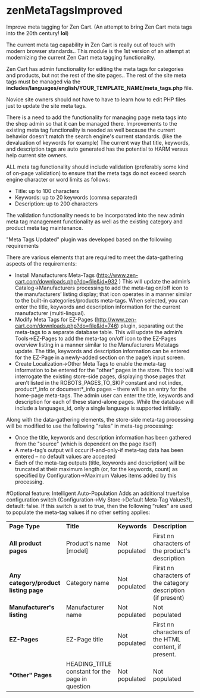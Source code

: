 # zenMetaTagsImproved

Improve meta tagging for Zen Cart. (An attempt to bring Zen Cart meta tags into the 20th century! **lol**)

The current meta tag capability in Zen Cart is really out of touch with modern browser standards.. This module is the 1st version of an attempt at modernizing the current Zen Cart meta tagging functionality. 

Zen Cart has admin functionality for editing the meta tags for categories and products, but not the rest of the site pages.. The rest of the site meta tags must be managed via the **includes/languages/english/YOUR_TEMPLATE_NAME/meta_tags.php** file. 

Novice site owners should not have to have to learn how to edit PHP files just to update the site meta tags. 

There is a need to add the functionality for managing page meta tags into the shop admin so that it can be managed there. Improvements to the existing meta tag functionality is needed as well because the current behavior doesn't match the search engine's current standards. (like the devaluation of keywords for example) The current way that title, keywords, and description tags are auto generated has the potential to HARM versus help current site owners.
 
ALL meta tag functionality should include validation (preferably some kind of on-page validation) to ensure that the meta tags do not exceed search engine character or word limits as follows:
- Title: up to 100 characters
- Keywords: up to 20 keywords (comma separated)
- Description: up to 200 characters

The validation functionality needs to be incorporated into the new admin meta tag management functionality as well as the existing category and product meta tag maintenance.

"Meta Tags Updated" plugin was developed based on the following requirements

There are various elements that are required to meet the data-gathering aspects of the requirements:
- Install Manufacturers Meta-Tags (http://www.zen-cart.com/downloads.php?do=file&id=932 ) This will update the admin’s Catalog->Manufacturers processing to add the meta-tag on/off icon to the manufacturers’ listing display; that icon operates in a manner similar to the built-in categories/products meta-tags. When selected, you can enter the title, keywords and description information for the current manufacturer (multi-lingual).
- Modify Meta Tags for EZ-Pages (http://www.zen-cart.com/downloads.php?do=file&id=746) plugin, separating out the meta-tags to a separate database table. This will update the admin’s Tools->EZ-Pages to add the meta-tag on/off icon to the EZ-Pages overview listing in a manner similar to the Manufacturers Metatags update. The title, keywords and description information can be entered for the EZ-Page in a newly-added section on the page’s input screen.
- Create Localization->Other Meta Tags to enable the meta-tag information to be entered for the "other" pages in the store.  This tool will interrogate the existing store-side pages, displaying those pages that aren’t listed in the ROBOTS_PAGES_TO_SKIP constant and not index, product*_info or document*_info pages – there will be an entry for the home-page meta-tags. The admin user can enter the title, keywords and description for each of these stand-alone pages. While the database will include a languages_id, only a single language is supported initially.

Along with the data-gathering elements, the store-side meta-tag processing will be modified to use the following "rules" in meta-tag processing:

- Once the title, keywords and description information has been gathered from the "source" (which is dependent on the page itself)
- A meta-tag’s output will occur if-and-only-if meta-tag data has been entered – no default values are accepted
- Each of the meta-tag outputs (title, keywords and description) will be truncated at their maximum length (or, for the keywords, count) as specified by Configuration->Maximum Values items added by this processing.

#Optional feature: Intelligent Auto-Population
Adds an additional true/false configuration switch (Configuration->My Store->Default Meta-Tag Values?), default: false. If this switch is set to true, then the following “rules” are used to populate the meta-tag values if no other setting applies:
<table>
<tbody>
<tr>
<td width="20%"><strong>Page Type</strong></td>
<td width="20%"><strong>Title</strong></td>
<td width="20%"><strong>Keywords</strong></td>
<td width="35%"><strong>Description</strong></td>
</tr>
<tr>
<td width="20%"><strong>All product pages</strong></td>
<td width="20%">Product's name [model]</td>
<td width="20%">Not populated</td>
<td width="35%">First nn characters of the product's description</td>
</tr>
<tr>
<td width="20%"><strong>Any category/product listing page</strong></td>
<td width="20%">Category name</td>
<td width="20%">Not populated</td>
<td width="35%">First nn characters of the category description (if present)</td>
</tr>
<tr>
<td width="20%"><strong>Manufacturer's listing</strong></td>
<td width="20%">Manufacturer name</td>
<td width="20%">Not populated</td>
<td width="35%">Not populated</td>
</tr>
<tr>
<td width="20%"><strong>EZ-Pages</strong></td>
<td width="20%">EZ-Page title</td>
<td width="20%">Not populated</td>
<td width="35%">First nn characters of the HTML content, if present.</td>
</tr>
<tr>
<td width="20%"><strong>"Other" Pages</strong></td>
<td width="20%">HEADING_TITLE constant for the page in question</td>
<td width="20%">Not populated</td>
<td width="35%">Not populated</td>
</tr>
</tbody>
</table> 

